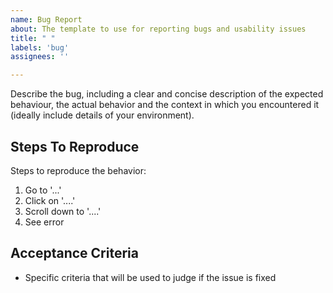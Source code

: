 ```yaml
---
name: Bug Report
about: The template to use for reporting bugs and usability issues
title: " "
labels: 'bug'
assignees: ''

---
```


Describe the bug, including a clear and concise description of the expected behaviour, the actual behavior and the context in which you encountered it (ideally include details of your environment).

## Steps To Reproduce
Steps to reproduce the behavior:
1. Go to '...'
2. Click on '....'
3. Scroll down to '....'
4. See error


## Acceptance Criteria
- Specific criteria that will be used to judge if the issue is fixed
